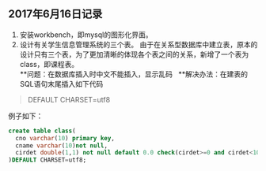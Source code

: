 ## 2017年6月16日记录  
1. 安装workbench，即mysql的图形化界面。
1. 设计有关学生信息管理系统的三个表。
由于在关系型数据库中建立表，原本的设计只有三个表，为了更加清晰的体现各个表之间的关系，新增了一个表为class，即课程表。  
**问题：在数据库插入时中文不能插入，显示乱码  
**解决办法：在建表的SQL语句末尾插入如下代码
> DEFAULT CHARSET=utf8 

例子如下：
```sql
create table class(
  cno varchar(10) primary key,
  cname varchar(10)not null,
  cirdet double(1,1) not null default 0.0 check(cirdet>=0 and cirdet<10) 
)DEFAULT CHARSET=utf8;
```
